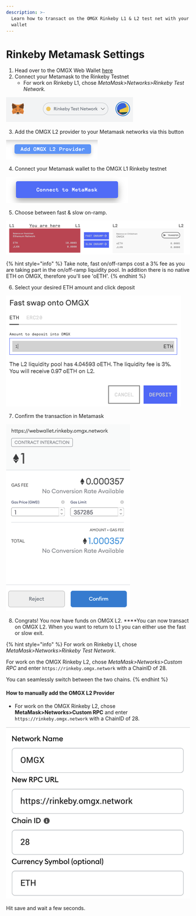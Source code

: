 ```yaml
---
description: >-
  Learn how to transact on the OMGX Rinkeby L1 & L2 test net with your Metamask
  wallet
---
```


# Rinkeby Metamask Settings

1. Head over to the OMGX Web Wallet [here](https://webwallet.rinkeby.omgx.network/)
2. Connect your Metamask to the Rinkeby Testnet
   * For work on Rinkeby L1, chose _MetaMask&gt;Networks&gt;Rinkeby Test Network._

![](../.gitbook/assets/image.png)

3. Add the OMGX L2 provider to your Metamask networks via this button

![](../.gitbook/assets/image%20%286%29.png)

4. Connect your Metamask wallet to the OMGX L1 Rinkeby testnet

![](../.gitbook/assets/image%20%281%29.png)

5. Choose between fast & slow on-ramp. 

![](../.gitbook/assets/image%20%282%29.png)

{% hint style="info" %}
Take note, fast on/off-ramps cost a 3% fee as you are taking part in the on/off-ramp liquidity pool. In addition there is no native ETH on OMGX, therefore you'll see 'oETH'.
{% endhint %}

6. Select your desired ETH amount and click deposit

![](../.gitbook/assets/image%20%283%29.png)

7. Confirm the transaction in Metamask

![](../.gitbook/assets/image%20%284%29.png)

8. Congrats! You now have funds on OMGX L2. ****You can now transact on OMGX L2. When you want to return to L1 you can either use the fast or slow exit. 

{% hint style="info" %}
For work on Rinkeby L1, chose _MetaMask&gt;Networks&gt;Rinkeby Test Network_.

For work on the OMGX Rinkeby L2, chose _MetaMask&gt;Networks&gt;Custom RPC_ and enter `https://rinkeby.omgx.network` with a ChainID of 28.

You can seamlessly switch between the two chains.
{% endhint %}

#### How to manually add the OMGX L2 Provider

* For work on the OMGX Rinkeby L2, chose **MetaMask&gt;Networks&gt;Custom RPC** and enter `https://rinkeby.omgx.network` with a ChainID of 28.

![](../.gitbook/assets/image%20%287%29.png)

Hit save and wait a few seconds.

